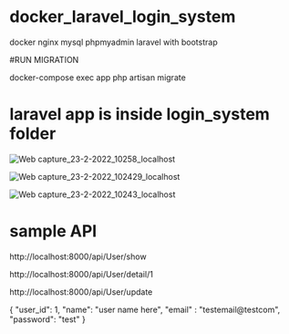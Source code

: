 # docker_laravel_login_system
docker nginx mysql phpmyadmin laravel with bootstrap

#RUN MIGRATION

docker-compose exec app php artisan migrate

# laravel app is inside login_system folder

![Web capture_23-2-2022_10258_localhost](https://user-images.githubusercontent.com/4477125/155252054-8820af1d-0109-483e-9a32-fdb8b74921bf.jpeg)

![Web capture_23-2-2022_102429_localhost](https://user-images.githubusercontent.com/4477125/155252059-1d115b6e-99f0-497a-8857-01905fe21928.jpeg)

![Web capture_23-2-2022_10243_localhost](https://user-images.githubusercontent.com/4477125/155252063-a52e7cfc-f0d2-4b49-9abc-4526d128855d.jpeg)

# sample API
http://localhost:8000/api/User/show

http://localhost:8000/api/User/detail/1

http://localhost:8000/api/User/update

{
	"user_id": 1,
	"name": "user name here",
	"email" : "testemail@testcom",
	"password": "test"
}
